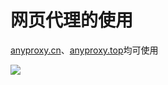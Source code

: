 # 网页代理的使用

[anyproxy.cn](https://www.anyproxy.cn/)、[anyproxy.top](https://www.anyproxy.top/)均可使用

<!-- ![](https://ipfs.io/ipfs/QmdSiArFpGX2fA7xughaVyLZWJApLu1P41GeFjrPQ4CZRe?3.gif) -->

![](https://raw.githubusercontent.com/hoodiearon/fq-book/master/docs/images/123.gif)

